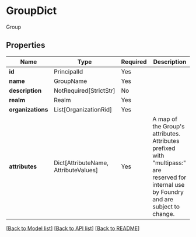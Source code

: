 # GroupDict

Group

## Properties
| Name | Type | Required | Description |
| ------------ | ------------- | ------------- | ------------- |
**id** | PrincipalId | Yes |  |
**name** | GroupName | Yes |  |
**description** | NotRequired[StrictStr] | No |  |
**realm** | Realm | Yes |  |
**organizations** | List[OrganizationRid] | Yes |  |
**attributes** | Dict[AttributeName, AttributeValues] | Yes | A map of the Group's attributes. Attributes prefixed with "multipass:" are reserved for internal use by Foundry and are subject to change. |


[[Back to Model list]](../../README.md#models-v2-link) [[Back to API list]](../../README.md#documentation-for-api-endpoints) [[Back to README]](../../README.md)
